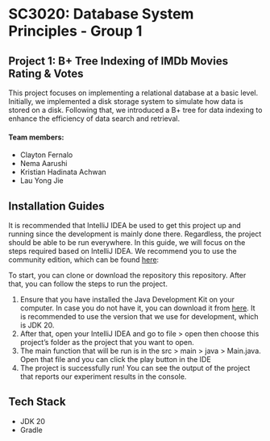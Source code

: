 # SC3020: Database System Principles - Group 1 
## Project 1: B+ Tree Indexing of IMDb Movies Rating & Votes 

This project focuses on implementing a relational database at a basic level. Initially, we implemented a disk storage system to simulate how data is stored on a disk. Following that, we introduced a B+ tree for data indexing to enhance the efficiency of data search and retrieval. 

#### Team members: 
- Clayton Fernalo
- Nema Aarushi
- Kristian Hadinata Achwan
- Lau Yong Jie
  
## Installation Guides
It is recommended that IntelliJ IDEA be used to get this project up and running since the development is mainly done there. Regardless, the project should be able to be run everywhere. In this guide, we will focus on the steps required based on IntelliJ IDEA. We recommend you to use the community edition, which can be found [here](https://www.jetbrains.com/idea/download/other.html):  

To start, you can clone or download the repository this repository. After that, you can follow the steps to run the project. 
1. Ensure that you have installed the Java Development Kit on your computer. In case you do not have it, you can download it from [here](https://www.oracle.com/sg/java/technologies/downloads/). It is recommended to use the version that we use for development, which is JDK 20. 
2. After that, open your IntelliJ IDEA and go to file > open then choose this project’s folder as the project that you want to open. 
3. The main function that will be run is in the src > main > java > Main.java. Open that file and you can click the play button in the IDE
4. The project is successfully run! You can see the output of the project that reports our experiment results in the console. 

## Tech Stack
- JDK 20
- Gradle
